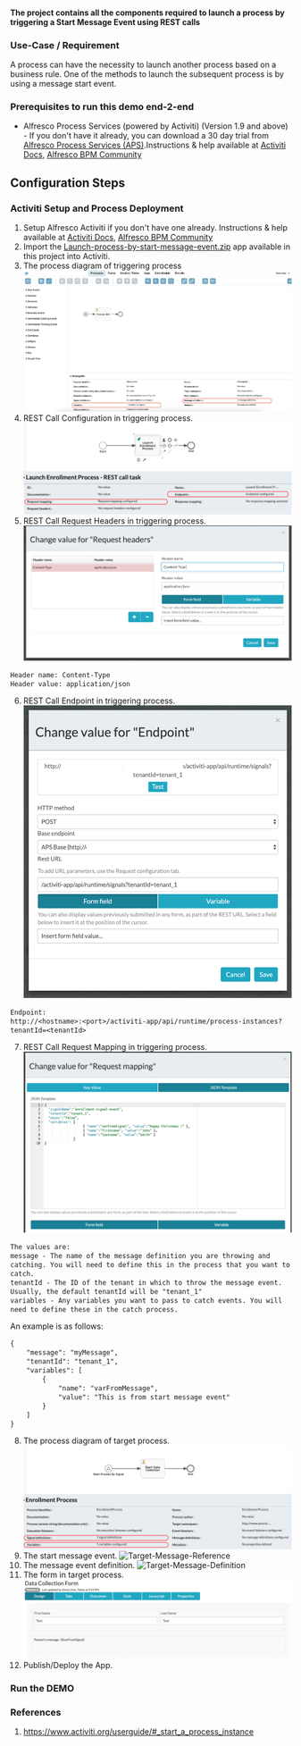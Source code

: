 #### The project contains all the components required to launch a process by triggering a Start Message Event using REST calls

### Use-Case / Requirement
A process can have the necessity to launch another process based on a business rule. One of the methods to launch the subsequent process is by using a message start event.

### Prerequisites to run this demo end-2-end

* Alfresco Process Services (powered by Activiti) (Version 1.9 and above) - If you don't have it already, you can download a 30 day trial from [Alfresco Process Services (APS)](https://www.alfresco.com/products/business-process-management/alfresco-activiti).Instructions & help available at [Activiti Docs](http://docs.alfresco.com/activiti/docs/), [Alfresco BPM Community](https://community.alfresco.com/community/bpm)


## Configuration Steps

### Activiti Setup and Process Deployment
1. Setup Alfresco Activiti if you don't have one already. Instructions & help available at [Activiti Docs](http://docs.alfresco.com/activiti/docs/), [Alfresco BPM Community](https://community.alfresco.com/community/bpm)
2. Import the [Launch-process-by-start-message-event.zip](Launch-process-by-start-message-event.zip) app available in this project into Activiti.
3. The process diagram of triggering process ![Triggering Process](resources/Source-Process-Flow.png)
4. REST Call Configuration in triggering process. ![Source-REST-Configuration](resources/Source-REST-Configuration.png)
5. REST Call Request Headers in triggering process. ![Source-REST-Headers](resources/Source-REST-Headers.png)
```
Header name: Content-Type
Header value: application/json
```
6. REST Call Endpoint in triggering process. ![Source-REST-Endpoint](resources/Source-REST-Endpoint.png)
```
Endpoint:
http://<hostname>:<port>/activiti-app/api/runtime/process-instances?tenantId=<tenantId>

```
7. REST Call Request Mapping in triggering process. ![Source-REST-RequestMapping](resources/Source-REST-RequestMapping.png)
```
The values are:
message - The name of the message definition you are throwing and catching. You will need to define this in the process that you want to catch.
tenantId - The ID of the tenant in which to throw the message event. Usually, the default tenantId will be "tenant_1"
variables - Any variables you want to pass to catch events. You will need to define these in the catch process.
```
An example is as follows:
```
{
    "message": "myMessage",
    "tenantId": "tenant_1",
    "variables": [
        {
            "name": "varFromMessage",
            "value": "This is from start message event"
        }
    ]
}
```
8. The process diagram of target process. ![Target-Process-Flow](resources/Target-Process-Flow.png)
9. The start message event. ![Target-Message-Reference](resources/Target-Message-Reference.png)
10. The message event definition. ![Target-Message-Definition](resources/Target-Message-Definition.png)
11. The form in target process. ![Target-Form](resources/Target-Form.png)
12. Publish/Deploy the App.

### Run the DEMO

### References
1. https://www.activiti.org/userguide/#_start_a_process_instance
